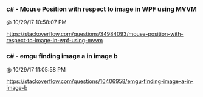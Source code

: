 ﻿

### c# - Mouse Position with respect to image in WPF using MVVM
@ 10/29/17 10:58:07 PM

https://stackoverflow.com/questions/34984093/mouse-position-with-respect-to-image-in-wpf-using-mvvm


### c# - emgu finding image a in image b
@ 10/29/17 11:05:58 PM

https://stackoverflow.com/questions/16406958/emgu-finding-image-a-in-image-b

